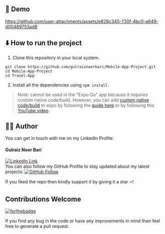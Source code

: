 ## 📱 Demo

https://github.com/user-attachments/assets/e828c345-730f-4bc0-a649-d00489753ad8

## ⬇️ How to run the project

1. Clone this repository in your local system.

```
git clone https://github.com/gulraiznoorbari/Mobile-App-Project.git
cd Mobile-App-Project
cd Travel-App

```

2. Install all the dependencies using `npm install`.

> Note: cannot be used in the "Expo Go" app because it requires custom native code/build. However, you can add [custom native code/build](https://docs.expo.io/workflow/customizing/) to expo by following the [guide here](https://docs.expo.dev/develop/development-builds/create-a-build/) or by following this [YouTube video](https://youtu.be/d_Vf41Sb0v0).

## 👨‍💻 Author

You can get in touch with me on my LinkedIn Profile:

#### Gulraiz Noor Bari

[![LinkedIn Link](https://img.shields.io/badge/Connect-gulraiznoorbari-blue.svg?logo=linkedin&longCache=true&style=social&label=Connect)](https://www.linkedin.com/in/gulraiznoorbari)
<br />
You can also follow my GitHub Profile to stay updated about my latest projects: [![GitHub Follow](https://img.shields.io/badge/Connect-gulraiznoorbari-blue.svg?logo=Github&longCache=true&style=social&label=Follow)](https://github.com/gulraiznoorbari)

If you liked the repo then kindly support it by giving it a star ⭐!

## Contributions Welcome

[![forthebadge](https://forthebadge.com/images/badges/built-with-love.svg)](#)

If you find any bug in the code or have any improvements in mind then feel free to generate a pull request.
